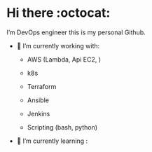 # Hi there :octocat:

I’m DevOps engineer this is my personal Github.

- 🔭 I’m currently working with:

  - AWS (Lambda, Api EC2, )
  
  - k8s
  
  - Terraform
  
  - Ansible
  
  - Jenkins
  
  - Scripting (bash, python)

- 🌱 I’m currently learning :
